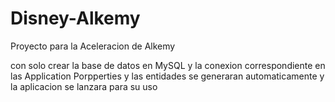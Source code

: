 # Disney-Alkemy
Proyecto para la Aceleracion de Alkemy

con solo crear la base de datos en MySQL y la conexion correspondiente en las Application Porpperties y las entidades se generaran automaticamente y la aplicacion se lanzara para su uso
